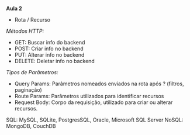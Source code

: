 **Aula 2** 

* Rota / Recurso

*Métodos HTTP:*
* GET: Buscar info do backend
* POST: Criar info no backend
* PUT: Alterar info no backend
* DELETE: Deletar info no backend

*Tipos de Parâmetros:*
* Query Params: Parâmetros nomeados enviados na rota após ? (filtros, paginação)
* Route Params: Parâmetros utilizados para identificar recursos
* Request Body: Corpo da requisição, utilizado para criar ou alterar recursos.

SQL: MySQL, SQLite, PostgresSQL, Oracle, Microsoft SQL Server
NoSQL: MongoDB, CouchDB